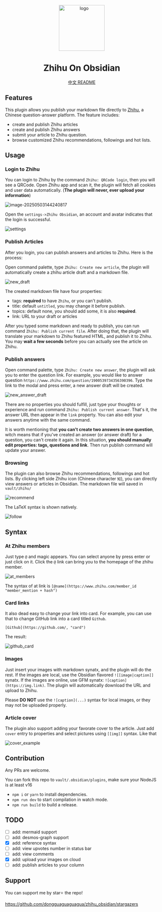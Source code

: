 <div align="center">
<picture>
<img alt="logo" src="./imgs/logo.svg" height="150">
</picture>
<h1>Zhihu On Obsidian</h1>

[中文 README](./README_CN.md)

</div>

## Features

This plugin allows you publish your markdown file directly to [Zhihu](https://www.zhihu.com), a Chinese question-answer platform. The feature includes:

- create and publish Zhihu articles
- create and publish Zhihu answers
- submit your article to Zhihu question.
- browse customized Zhihu recommendations, followings and hot lists.

## Usage

### Login to Zhihu

You can login to Zhihu by the command `Zhihu: QRCode login`, then you will see a QRCode. Open Zhihu app and scan it, the plugin will fetch all cookies and user data automatically. (**The plugin will never, ever upload your information**)

![image-20250503144240817](./imgs/QRCode.png)

Open the `settings->Zhihu Obsidian`, an account and avatar indicates that the login is successful.

![settings](./imgs/settings.jpg)

### Publish Articles

After you login, you can publish answers and articles to Zhihu. Here is the process:

Open command palette, type `Zhihu: Create new article`, the plugin will automatically create a zhihu article draft and a markdown file.

![new_draft](./imgs/new_draft.jpg)

The created markdown file have four properties:

- tags: **required** to have `Zhihu`, or you can't publish.
- title: default `untitled`, you may change it before publish.
- topics: default none, you should add some, it is also **required**.
- link: URL to your draft or articles

After you typed some markdown and ready to publish, you can run command `Zhihu: Publish current file`. After doing that, the plugin will translate your markdown to Zhihu featured HTML, and publish it to Zhihu. You may **wait a few seconds** before you can actually see the article on Zhihu.

### Publish answers

Open command palette, type `Zhihu: Create new answer`, the plugin will ask you to enter the question link. For example, you would like to answer question `https://www.zhihu.com/question/1900539734356390396`. Type the link to the modal and press enter, a new answer draft will be created.

![new_answer_draft](./imgs/new_answer_draft.jpg)

There are no properties you should fulfill, just type your thoughts or experience and run command `Zhihu: Publish current answer`. That's it, the answer URL then appear in the `link` property. You can also edit your answers anytime with the same command.

It is worth mentioning that **you can't create two answers in one question**, witch means that if you've created an answer (or answer draft) for a question, you can't create it again. In this situation, **you should manually edit properties: tags, questions and link**. Then run publish command will update your answer.

### Browsing

The plugin can also browse Zhihu recommendations, followings and hot lists. By clicking left side Zhihu icon (Chinese character `知`), you can directly view answers or articles in Obsidian. The markdown file will saved in `vault/zhihu/`

![recommend](./imgs/recommend.jpg)

The LaTeX syntax is shown natively.

![follow](./imgs/follow.jpg)

## Syntax

### At Zhihu members

Just type `@` and magic appears. You can select anyone by press enter or just click on it. Click the `@` link can bring you to the homepage of the zhihu member.

![at_members](./imgs/at_members.jpg)

The syntax of at link is `[@name](https://www.zhihu.com/member_id "member_mention + hash")`

### Card links

It also dead easy to change your link into card. For example, you can use that to change GitHub link into a card titled `Github`.

```
[Github](https://github.com/, "card")
```

The result:

![github_card](./imgs/github_card.png)

### Images

Just insert your images with markdown synatx, and the plugin will do the rest. If the images are local, use the Obsidian flavored `![[image|caption]]` synatx. If the images are online, use GFM synatx: `![caption](https://img.link)`. The plugin will automatically download the URL and upload to Zhihu.

Please **DO NOT** use the `![caption](...)` syntax for local images, or they may not be uploaded properly.

### Article cover

The plugin also support adding your favorate cover to the article. Just add `cover` entry to properties and select pictures using `[[img]]` syntax. Like that

![cover_example](./imgs/cover_example.jpg)

## Contribution

Any PRs are welcome.

You can fork this repo to `vault/.obsidian/plugins`, make sure your NodeJS is at least v16

- `npm i` or `yarn` to install dependencies.
- `npm run dev` to start compilation in watch mode.
- `npm run build` to build a release.

## TODO

- [ ] add: mermaid support
- [ ] add: desmos-graph support
- [x] add: reference syntax
- [ ] add: view upvotes number in status bar
- [ ] add: view comments
- [x] add: upload your images on cloud
- [ ] add: publish articles to your column

## Support

You can support me by star⭐ the repo!

https://github.com/dongguaguaguagua/zhihu_obsidian/stargazers
